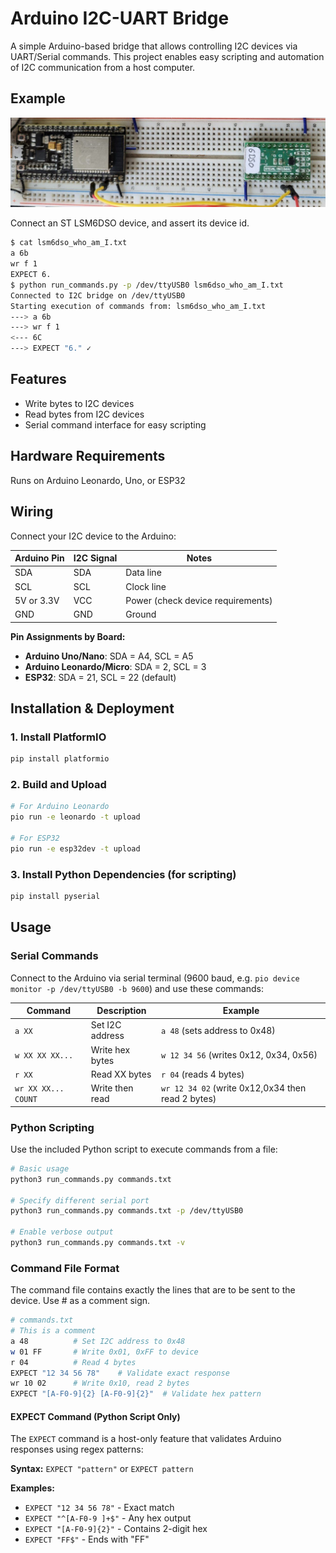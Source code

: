 # Arduino I2C-UART Bridge

A simple Arduino-based bridge that allows controlling I2C devices via UART/Serial commands. This project enables easy scripting and automation of I2C communication from a host computer.

## Example
![](example.jpg)

Connect an ST LSM6DSO device, and assert its device id.

``` bash
$ cat lsm6dso_who_am_I.txt
a 6b
wr f 1
EXPECT 6.
$ python run_commands.py -p /dev/ttyUSB0 lsm6dso_who_am_I.txt
Connected to I2C bridge on /dev/ttyUSB0
Starting execution of commands from: lsm6dso_who_am_I.txt
---> a 6b
---> wr f 1
<--- 6C
---> EXPECT "6." ✓
```

## Features

- Write bytes to I2C devices
- Read bytes from I2C devices  
- Serial command interface for easy scripting

## Hardware Requirements

Runs on Arduino Leonardo, Uno, or ESP32

## Wiring

Connect your I2C device to the Arduino:

| Arduino Pin | I2C Signal | Notes |
|-------------|------------|-------|
| SDA | SDA | Data line |
| SCL | SCL | Clock line |
| 5V or 3.3V | VCC | Power (check device requirements) |
| GND | GND | Ground |

**Pin Assignments by Board:**
- **Arduino Uno/Nano**: SDA = A4, SCL = A5
- **Arduino Leonardo/Micro**: SDA = 2, SCL = 3  
- **ESP32**: SDA = 21, SCL = 22 (default)

## Installation & Deployment

### 1. Install PlatformIO
```bash
pip install platformio
```

### 2. Build and Upload
```bash
# For Arduino Leonardo
pio run -e leonardo -t upload

# For ESP32
pio run -e esp32dev -t upload
```

### 3. Install Python Dependencies (for scripting)
```bash
pip install pyserial
```

## Usage

### Serial Commands

Connect to the Arduino via serial terminal (9600 baud, e.g. `pio device monitor -p /dev/ttyUSB0 -b 9600`) and use these commands:

| Command | Description | Example |
|---------|-------------|---------|
| `a XX` | Set I2C address | `a 48` (sets address to 0x48) |
| `w XX XX XX...` | Write hex bytes | `w 12 34 56` (writes 0x12, 0x34, 0x56) |
| `r XX` | Read XX bytes | `r 04` (reads 4 bytes) |
| `wr XX XX... COUNT` | Write then read | `wr 12 34 02` (write 0x12,0x34 then read 2 bytes) |

### Python Scripting

Use the included Python script to execute commands from a file:

```bash
# Basic usage
python3 run_commands.py commands.txt

# Specify different serial port
python3 run_commands.py commands.txt -p /dev/ttyUSB0

# Enable verbose output
python3 run_commands.py commands.txt -v
```

### Command File Format
The command file contains exactly the lines that are to be sent to the device. Use # as a comment sign.

```bash
# commands.txt
# This is a comment
a 48          # Set I2C address to 0x48
w 01 FF       # Write 0x01, 0xFF to device  
r 04          # Read 4 bytes
EXPECT "12 34 56 78"    # Validate exact response
wr 10 02      # Write 0x10, read 2 bytes
EXPECT "[A-F0-9]{2} [A-F0-9]{2}"  # Validate hex pattern
```

#### EXPECT Command (Python Script Only)

The `EXPECT` command is a host-only feature that validates Arduino responses using regex patterns:

**Syntax:** `EXPECT "pattern"` or `EXPECT pattern`

**Examples:**
- `EXPECT "12 34 56 78"` - Exact match
- `EXPECT "^[A-F0-9 ]+$"` - Any hex output
- `EXPECT "[A-F0-9]{2}"` - Contains 2-digit hex
- `EXPECT "FF$"` - Ends with "FF"



